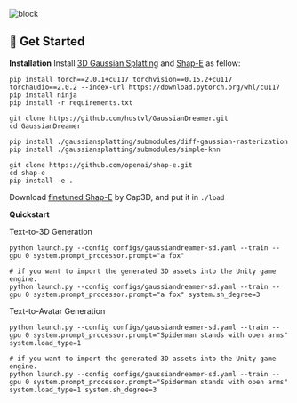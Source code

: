 ![block](./images/title.gif)

## 🚀 Get Started
**Installation**
Install [3D Gaussian Splatting](https://github.com/graphdeco-inria/gaussian-splatting) and [Shap-E](https://github.com/openai/shap-e#usage) as fellow:
```
pip install torch==2.0.1+cu117 torchvision==0.15.2+cu117 torchaudio==2.0.2 --index-url https://download.pytorch.org/whl/cu117
pip install ninja
pip install -r requirements.txt

git clone https://github.com/hustvl/GaussianDreamer.git 
cd GaussianDreamer

pip install ./gaussiansplatting/submodules/diff-gaussian-rasterization
pip install ./gaussiansplatting/submodules/simple-knn

git clone https://github.com/openai/shap-e.git
cd shap-e
pip install -e .
```
Download [finetuned Shap-E](https://huggingface.co/datasets/tiange/Cap3D/tree/main/our_finetuned_models) by Cap3D, and put it in `./load`

**Quickstart**

Text-to-3D Generation
```
python launch.py --config configs/gaussiandreamer-sd.yaml --train --gpu 0 system.prompt_processor.prompt="a fox"

# if you want to import the generated 3D assets into the Unity game engine.
python launch.py --config configs/gaussiandreamer-sd.yaml --train --gpu 0 system.prompt_processor.prompt="a fox" system.sh_degree=3 
```

Text-to-Avatar Generation
```
python launch.py --config configs/gaussiandreamer-sd.yaml --train --gpu 0 system.prompt_processor.prompt="Spiderman stands with open arms" system.load_type=1

# if you want to import the generated 3D assets into the Unity game engine.
python launch.py --config configs/gaussiandreamer-sd.yaml --train --gpu 0 system.prompt_processor.prompt="Spiderman stands with open arms" system.load_type=1 system.sh_degree=3 
```
